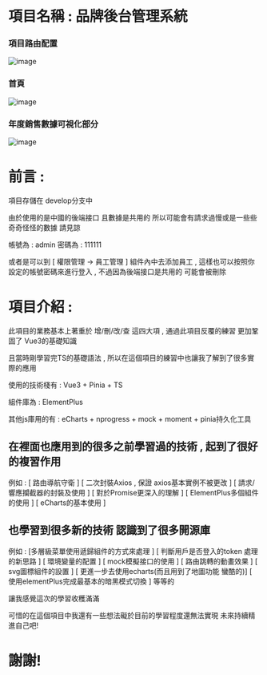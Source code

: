 # 項目名稱 : 品牌後台管理系統

### 項目路由配置
![image](https://github.com/user-attachments/assets/31a7a7d2-d739-45cf-87b0-c62bad632de0)
### 首頁
![image](https://github.com/user-attachments/assets/1d066a79-89cb-4f81-a0db-790304288f03)
### 年度銷售數據可視化部分
![image](https://github.com/user-attachments/assets/70963d41-fb3d-40be-9ec2-13cbf9cac4d2)

# 前言 : 

項目存儲在 develop分支中

由於使用的是中國的後端接口 且數據是共用的 所以可能會有請求過慢或是一些些奇奇怪怪的數據 請見諒 

帳號為 : admin 密碼為 : 111111

或者是可以到 [ 權限管理 -> 員工管理 ] 組件內中去添加員工 , 這樣也可以按照你設定的帳號密碼來進行登入 , 不過因為後端接口是共用的 可能會被刪除

# 項目介紹 : 

此項目的業務基本上著重於 增/刪/改/查 這四大項 , 通過此項目反覆的練習 更加鞏固了 Vue3的基礎知識

且當時剛學習完TS的基礎語法 , 所以在這個項目的練習中也讓我了解到了很多實際的應用

使用的技術棧有 : Vue3 + Pinia + TS 

組件庫為 : ElementPlus 

其他js庫用的有 : eCharts + nprogress + mock + moment + pinia持久化工具


## 在裡面也應用到的很多之前學習過的技術 , 起到了很好的複習作用

例如 : [ 路由導航守衛 ] [ 二次封裝Axios , 保證 axios基本實例不被更改 ] [ 請求/響應攔截器的封裝及使用 ] [ 對於Promise更深入的理解 ] [ ElementPlus多個組件的使用 ] [ eCharts的基本使用 ] 

## 也學習到很多新的技術 認識到了很多開源庫

例如 : [多層級菜單使用遞歸組件的方式來處理 ] [ 判斷用戶是否登入的token 處理的新思路 ] [ 環境變量的配置 ] [ mock模擬接口的使用 ] [ 路由跳轉的動畫效果 ] [ svg圖標組件的設置 ] [ 更進一步去使用echarts(而且用到了地圖功能 蠻酷的)] [ 使用elementPlus完成最基本的暗黑模式切換 ] 等等的

讓我感覺這次的學習收穫滿滿

可惜的在這個項目中我還有一些想法礙於目前的學習程度還無法實現 未來持續精進自己吧! 

# 謝謝!



